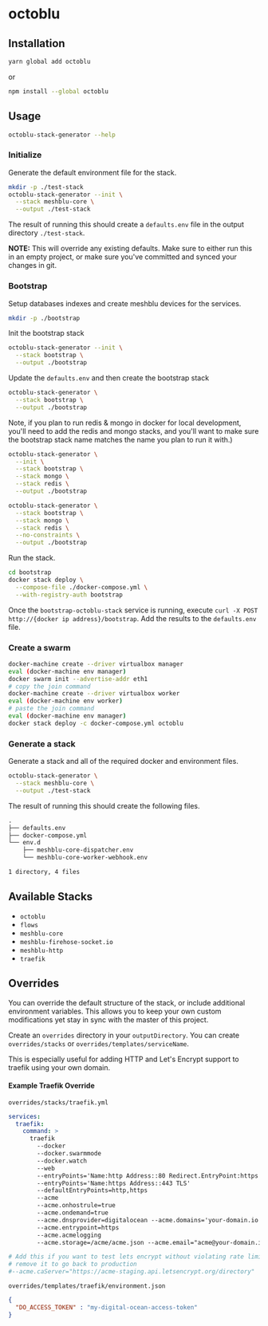 # octoblu

## Installation

```bash
yarn global add octoblu
```

or

```bash
npm install --global octoblu
```

## Usage

```bash
octoblu-stack-generator --help
```

### Initialize

Generate the default environment file for the stack.

```bash
mkdir -p ./test-stack
octoblu-stack-generator --init \
  --stack meshblu-core \
  --output ./test-stack
```

The result of running this should create a `defaults.env` file in the output directory `./test-stack`.

**NOTE:** This will override any existing defaults. Make sure to either run this in an empty project, or make sure you've committed and synced your changes in git.

### Bootstrap

Setup databases indexes and create meshblu devices for the services.

```bash
mkdir -p ./bootstrap
```

Init the bootstrap stack

```bash
octoblu-stack-generator --init \
  --stack bootstrap \
  --output ./bootstrap
```

Update the `defaults.env` and then create the bootstrap stack

```bash
octoblu-stack-generator \
  --stack bootstrap \
  --output ./bootstrap
```

Note, if you plan to run redis & mongo in docker for local development, you'll need to add the redis and mongo stacks, and you'll want to make sure the bootstrap stack name matches the name you plan to run it with.)

```bash
octoblu-stack-generator \
  --init \
  --stack bootstrap \
  --stack mongo \
  --stack redis \
  --output ./bootstrap

octoblu-stack-generator \
  --stack bootstrap \
  --stack mongo \
  --stack redis \
  --no-constraints \
  --output ./bootstrap
```

Run the stack.

```bash
cd bootstrap
docker stack deploy \
  --compose-file ./docker-compose.yml \
  --with-registry-auth bootstrap
```

Once the `bootstrap-octoblu-stack` service is running, execute `curl -X POST http://{docker ip address}/bootstrap`. Add the results to the `defaults.env` file.


### Create a swarm
```bash
docker-machine create --driver virtualbox manager
eval (docker-machine env manager)
docker swarm init --advertise-addr eth1
# copy the join command
docker-machine create --driver virtualbox worker
eval (docker-machine env worker)
# paste the join command
eval (docker-machine env manager)
docker stack deploy -c docker-compose.yml octoblu
```

### Generate a stack

Generate a stack and all of the required docker and environment files.

```bash
octoblu-stack-generator \
  --stack meshblu-core \
  --output ./test-stack
```

The result of running this should create the following files.

```txt
.
├── defaults.env
├── docker-compose.yml
└── env.d
    ├── meshblu-core-dispatcher.env
    └── meshblu-core-worker-webhook.env

1 directory, 4 files
```

## Available Stacks

- `octoblu`
- `flows`
- `meshblu-core`
- `meshblu-firehose-socket.io`
- `meshblu-http`
- `traefik`


## Overrides
You can override the default structure of the stack, or include additional environment variables. This allows you to keep your own custom modifications yet stay in sync with the master of this project.

Create an `overrides` directory in your `outputDirectory`. You can create `overrides/stacks` or `overrides/templates/serviceName`.

This is especially useful for adding HTTP and Let's Encrypt support to traefik using your own domain.

#### Example Traefik Override
`overrides/stacks/traefik.yml`
```yaml
services:
  traefik:
    command: >
      traefik
        --docker
        --docker.swarmmode
        --docker.watch
        --web
        --entryPoints='Name:http Address::80 Redirect.EntryPoint:https'
        --entryPoints='Name:https Address::443 TLS'
        --defaultEntryPoints=http,https
        --acme
        --acme.onhostrule=true
        --acme.ondemand=true
        --acme.dnsprovider=digitalocean --acme.domains='your-domain.io'
        --acme.entrypoint=https
        --acme.acmelogging
        --acme.storage=/acme/acme.json --acme.email="acme@your-domain.io"

# Add this if you want to test lets encrypt without violating rate limits
# remove it to go back to production
#--acme.caServer="https://acme-staging.api.letsencrypt.org/directory"
```

`overrides/templates/traefik/environment.json`
```json
{
  "DO_ACCESS_TOKEN" : "my-digital-ocean-access-token"
}
```
